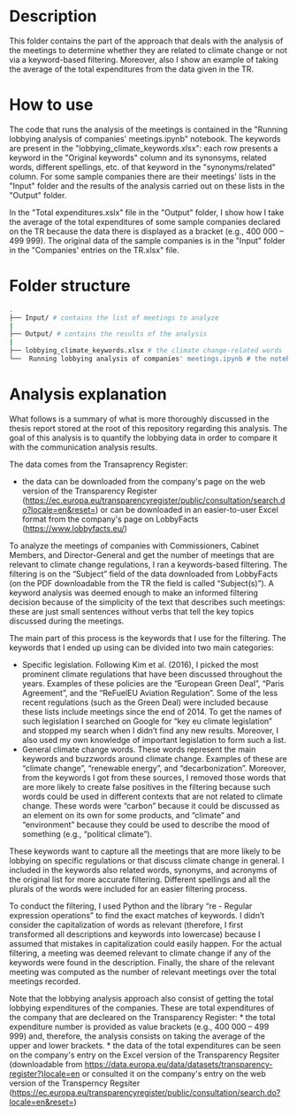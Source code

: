 # Description
This folder contains the part of the approach that deals with the analysis of the meetings to determine whether they are related to climate change or not via a keyword-based filtering. Moreover, also I show an example of taking the average of the total expenditures from the data given in the TR.

# How to use
The code that runs the analysis of the meetings is contained in the "Running lobbying analysis of companies' meetings.ipynb" notebook. The keywords are present in the "lobbying_climate_keywords.xlsx": each row presents a keyword in the "Original keywords" column and its synonsyms, related words, different spellings, etc. of that keyword in the "synonyms/related" column. For some sample companies there are their meetings' lists in the "Input" folder and the results of the analysis carried out on these lists in the "Output" folder.

In the "Total expenditures.xslx" file in the "Output" folder, I show how I take the average of the total expenditures of some sample companies declared on the TR because the data there is displayed as a bracket (e.g., 400 000 – 499 999). The original data of the sample companies is in the "Input" folder in the "Companies' entries on the TR.xlsx" file.

# Folder structure
``` bash
.
├── Input/ # contains the list of meetings to analyze 
|
├── Output/ # contains the results of the analysis
|
├── lobbying_climate_keywords.xlsx # the climate change-related words
└──  Running lobbying analysis of companies' meetings.ipynb # the notebook to use
```

# Analysis explanation
What follows is a summary of what is more thoroughly discussed in the thesis report stored at the root of this repository regarding this analysis. The goal of this analysis is to quantify the lobbying data in order to compare it with the communication analysis results.

The data comes from the Transaprency Register:
* the data can be downloaded from the company's page on the web version of the Transparency Register (https://ec.europa.eu/transparencyregister/public/consultation/search.do?locale=en&reset=) or can be downloaded in an easier-to-user Excel format from the company's page on LobbyFacts (https://www.lobbyfacts.eu/)

To analyze the meetings of companies with Commissioners, Cabinet Members, and Director-General and get the number of meetings that are relevant to climate change regulations, I ran a keywords-based filtering. The filtering is on the “Subject” field of the data downloaded from LobbyFacts (on the PDF downloadable from the TR the field is called “Subject(s)”). A keyword analysis was deemed enough to make an informed filtering decision because of the simplicity of the text that describes such meetings: these are just small sentences without verbs that tell the key topics discussed during the meetings.

The main part of this process is the keywords that I use for the filtering. The keywords that I ended up using can be divided into two main categories:
* Specific legislation. Following Kim et al. (2016), I picked the most prominent climate regulations that have been discussed throughout the years. Examples of these policies are the “European Green Deal”, “Paris Agreement”, and the “ReFuelEU Aviation Regulation”. Some of the less recent regulations (such as the Green Deal) were included because these lists include meetings since the end of 2014. To get the names of such legislation I searched on Google for “key eu climate legislation” and stopped my search when I didn’t find any new results. Moreover, I also used my own knowledge of important legislation to form such a list.
* General climate change words. These words represent the main keywords and buzzwords around climate change. Examples of these are “climate change”, “renewable energy”, and “decarbonization”. Moreover, from the keywords I got from these sources, I removed those words that are more likely to create false positives in the filtering because such words could be used in different contexts that are not related to climate change. These words were “carbon” because it could be discussed as an element on its own for some products, and “climate” and “environment” because they could be used to describe the mood of something (e.g., “political climate”).

These keywords want to capture all the meetings that are more likely to be lobbying on specific regulations or that discuss climate change in general. I included in the keywords also related words, synonyms, and acronyms of the original list for more accurate filtering. Different spellings and all the plurals of the words were included for an easier filtering process.

To conduct the filtering, I used Python and the library “re - Regular expression operations” to find the exact matches of keywords. I didn’t consider the capitalization of words as relevant (therefore, I first transformed all descriptions and keywords into lowercase) because I assumed that mistakes in capitalization could easily happen. For the actual filtering, a meeting was deemed relevant to climate change if any of the keywords were found in the description. Finally, the share of the relevant meeting was computed as the number of relevant meetings over the total meetings recorded.

Note that the lobbying analysis approach also consist of getting the total lobbying expenditures of the companies. These are total expenditures of the company that are decleared on the Transparency Register:
    * the total expenditure number is provided as value brackets (e.g., 400 000 – 499 999) and, therefore, the analysis consists on taking the average of the upper and lower brackets.
    * the data of the total expenditures can be seen on the company's entry on the Excel version of the Transparency Regsiter (downloadable from https://data.europa.eu/data/datasets/transparency-register?)locale=en or consulted it on the company's entry on the web version of the Transperncy Regsiter (https://ec.europa.eu/transparencyregister/public/consultation/search.do?locale=en&reset=)
